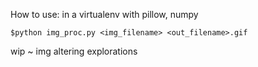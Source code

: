 How to use:
in a virtualenv with pillow, numpy

    $python img_proc.py <img_filename> <out_filename>.gif

wip ~ img altering explorations

